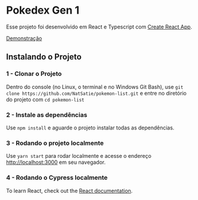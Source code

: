 # Pokedex Gen 1

Esse projeto foi desenvolvido em React e Typescript com [Create React App](https://github.com/facebook/create-react-app).

[Demonstração](https://mr34l.sse.codesandbox.io/)

## Instalando o Projeto

### 1 - Clonar o Projeto

Dentro do console (no Linux, o terminal e no Windows Git Bash), use `git clone https://github.com/NatSatie/pokemon-list.git` e entre no diretório do projeto com `cd pokemon-list`

### 2 - Instale as dependências

Use `npm install` e aguarde o projeto instalar todas as dependências.

### 3 - Rodando o projeto localmente

Use `yarn start` para rodar localmente e acesse o endereço [http://localhost:3000](http://localhost:3000) em seu navegador.

### 4 - Rodando o Cypress localmente


To learn React, check out the [React documentation](https://reactjs.org/).
